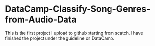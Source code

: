 # DataCamp-Classify-Song-Genres-from-Audio-Data
This is the first project I upload to github starting from scatch.
I have finished the project under the guideline on DataCamp.
